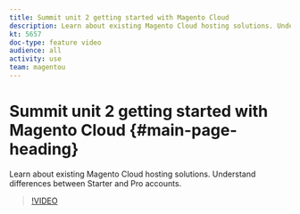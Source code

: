 ```yaml
---
title: Summit unit 2 getting started with Magento Cloud
description: Learn about existing Magento Cloud hosting solutions​. Understand differences between Starter and Pro accounts​.
kt: 5657
doc-type: feature video
audience: all
activity: use
team: magentou
---
```


# Summit unit 2 getting started with Magento Cloud {#main-page-heading}

Learn about existing Magento Cloud hosting solutions​. Understand differences between Starter and Pro accounts​.

>[!VIDEO](https://video.tv.adobe.com/v/35813)